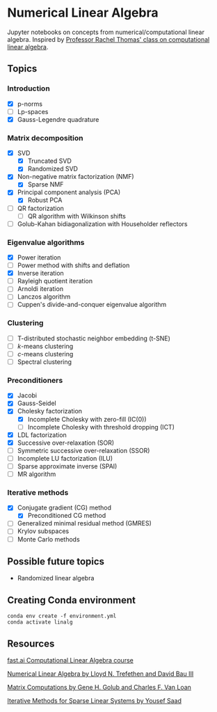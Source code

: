 # Numerical Linear Algebra
Jupyter notebooks on concepts from numerical/computational linear algebra.
Inspired by [Professor Rachel Thomas' class on computational linear algebra](https://www.youtube.com/playlist?list=PLtmWHNX-gukIc92m1K0P6bIOnZb-mg0hY).

## Topics
### Introduction
- [x] p-norms
- [ ] Lp-spaces
- [x] Gauss-Legendre quadrature

### Matrix decomposition
- [x] SVD
  - [x] Truncated SVD
  - [x] Randomized SVD
- [x] Non-negative matrix factorization (NMF)
  - [x] Sparse NMF
- [x] Principal component analysis (PCA)
  -[x] Robust PCA
- [ ] QR factorization
  - [ ] QR algorithm with Wilkinson shifts
- [ ] Golub-Kahan bidiagonalization with Householder reflectors

### Eigenvalue algorithms
- [x] Power iteration
- [ ] Power method with shifts and deflation
- [x] Inverse iteration
- [ ] Rayleigh quotient iteration
- [ ] Arnoldi iteration
- [ ] Lanczos algorithm
- [ ] Cuppen's divide-and-conquer eigenvalue algorithm

### Clustering
- [ ] T-distributed stochastic neighbor embedding (t-SNE)
- [ ] *k*-means clustering
- [ ] *c*-means clustering
- [ ] Spectral clustering

### Preconditioners
- [x] Jacobi
- [x] Gauss-Seidel
- [x] Cholesky factorization
  - [x] Incomplete Cholesky with zero-fill (IC(0))
  - [ ] Incomplete Cholesky with threshold dropping (ICT)
- [x] LDL factorization
- [x] Successive over-relaxation (SOR)
- [ ] Symmetric successive over-relaxation (SSOR)
- [ ] Incomplete LU factorization (ILU)
- [ ] Sparse approximate inverse (SPAI)
- [ ] MR algorithm

### Iterative methods
- [x] Conjugate gradient (CG) method
  -[x] Preconditioned CG method
- [ ] Generalized minimal residual method (GMRES)
- [ ] Krylov subspaces
- [ ] Monte Carlo methods

## Possible future topics
- Randomized linear algebra

## Creating Conda environment
```
conda env create -f environment.yml
conda activate linalg
```

## Resources
[fast.ai Computational Linear Algebra course](https://www.fast.ai/2017/07/17/num-lin-alg/)

[Numerical Linear Algebra by Lloyd N. Trefethen and David Bau III](https://www.amazon.com/Numerical-Linear-Algebra-Lloyd-Trefethen/dp/0898713617)

[Matrix Computations by Gene H. Golub and Charles F. Van Loan](https://www.amazon.com/Computations-Hopkins-Studies-Mathematical-Sciences/dp/1421407949)

[Iterative Methods for Sparse Linear Systems by Yousef Saad](https://www.amazon.com/Iterative-Methods-Sparse-Linear-Systems/dp/0898715342)
